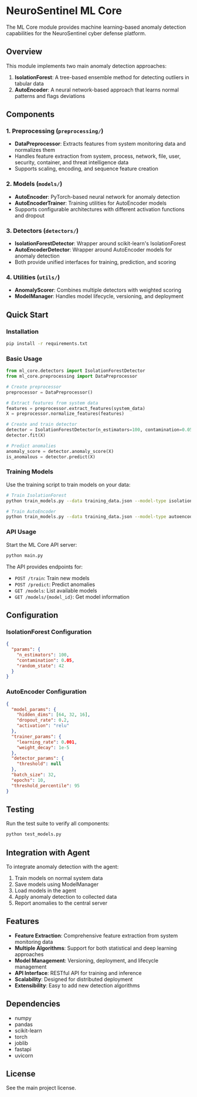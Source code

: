 # NeuroSentinel ML Core

The ML Core module provides machine learning-based anomaly detection capabilities for the NeuroSentinel cyber defense platform.

## Overview

This module implements two main anomaly detection approaches:

1. **IsolationForest**: A tree-based ensemble method for detecting outliers in tabular data
2. **AutoEncoder**: A neural network-based approach that learns normal patterns and flags deviations

## Components

### 1. Preprocessing (`preprocessing/`)
- **DataPreprocessor**: Extracts features from system monitoring data and normalizes them
- Handles feature extraction from system, process, network, file, user, security, container, and threat intelligence data
- Supports scaling, encoding, and sequence feature creation

### 2. Models (`models/`)
- **AutoEncoder**: PyTorch-based neural network for anomaly detection
- **AutoEncoderTrainer**: Training utilities for AutoEncoder models
- Supports configurable architectures with different activation functions and dropout

### 3. Detectors (`detectors/`)
- **IsolationForestDetector**: Wrapper around scikit-learn's IsolationForest
- **AutoEncoderDetector**: Wrapper around AutoEncoder models for anomaly detection
- Both provide unified interfaces for training, prediction, and scoring

### 4. Utilities (`utils/`)
- **AnomalyScorer**: Combines multiple detectors with weighted scoring
- **ModelManager**: Handles model lifecycle, versioning, and deployment

## Quick Start

### Installation

```bash
pip install -r requirements.txt
```

### Basic Usage

```python
from ml_core.detectors import IsolationForestDetector
from ml_core.preprocessing import DataPreprocessor

# Create preprocessor
preprocessor = DataPreprocessor()

# Extract features from system data
features = preprocessor.extract_features(system_data)
X = preprocessor.normalize_features(features)

# Create and train detector
detector = IsolationForestDetector(n_estimators=100, contamination=0.05)
detector.fit(X)

# Predict anomalies
anomaly_score = detector.anomaly_score(X)
is_anomalous = detector.predict(X)
```

### Training Models

Use the training script to train models on your data:

```bash
# Train IsolationForest
python train_models.py --data training_data.json --model-type isolation_forest

# Train AutoEncoder
python train_models.py --data training_data.json --model-type autoencoder --config config.json
```

### API Usage

Start the ML Core API server:

```bash
python main.py
```

The API provides endpoints for:
- `POST /train`: Train new models
- `POST /predict`: Predict anomalies
- `GET /models`: List available models
- `GET /models/{model_id}`: Get model information

## Configuration

### IsolationForest Configuration

```json
{
  "params": {
    "n_estimators": 100,
    "contamination": 0.05,
    "random_state": 42
  }
}
```

### AutoEncoder Configuration

```json
{
  "model_params": {
    "hidden_dims": [64, 32, 16],
    "dropout_rate": 0.2,
    "activation": "relu"
  },
  "trainer_params": {
    "learning_rate": 0.001,
    "weight_decay": 1e-5
  },
  "detector_params": {
    "threshold": null
  },
  "batch_size": 32,
  "epochs": 10,
  "threshold_percentile": 95
}
```

## Testing

Run the test suite to verify all components:

```bash
python test_models.py
```

## Integration with Agent

To integrate anomaly detection with the agent:

1. Train models on normal system data
2. Save models using ModelManager
3. Load models in the agent
4. Apply anomaly detection to collected data
5. Report anomalies to the central server

## Features

- **Feature Extraction**: Comprehensive feature extraction from system monitoring data
- **Multiple Algorithms**: Support for both statistical and deep learning approaches
- **Model Management**: Versioning, deployment, and lifecycle management
- **API Interface**: RESTful API for training and inference
- **Scalability**: Designed for distributed deployment
- **Extensibility**: Easy to add new detection algorithms

## Dependencies

- numpy
- pandas
- scikit-learn
- torch
- joblib
- fastapi
- uvicorn

## License

See the main project license. 